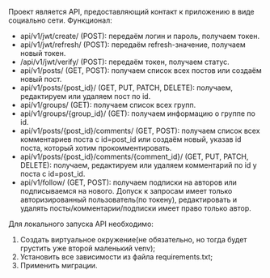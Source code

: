 Проект является API, предоставляющий контакт к приложению в виде социально сети. 
Функционал:
- api/v1/jwt/create/ (POST): передаём логин и пароль, получаем токен.
- api/v1/jwt/refresh/ (POST): передаём refresh-значение, получаем новый токен.
- /api/v1/jwt/verify/ (POST): передаём токен, получаем статус.
- api/v1/posts/ (GET, POST): получаем список всех постов или создаём новый пост.
- api/v1/posts/{post_id}/ (GET, PUT, PATCH, DELETE): получаем, редактируем или удаляем пост по id.
- api/v1/groups/ (GET): получаем список всех групп.
- api/v1/groups/{group_id}/ (GET): получаем информацию о группе по id.
- api/v1/posts/{post_id}/comments/ (GET, POST): получаем список всех комментариев поста с id=post_id или создаём новый, указав id поста, который хотим прокомментировать.
- api/v1/posts/{post_id}/comments/{comment_id}/ (GET, PUT, PATCH, DELETE): получаем, редактируем или удаляем комментарий по id у поста с id=post_id.
- api/v1/follow/ (GET, POST): получаем подписки на авторов или подписываемся на нового.
Допуск к запросам имеет только авторизированный пользователь(по токену), редактировать и удалять посты/комментарии/подписки имеет право только автор.

Для локального запуска API необходимо:
1. Создать виртуальное окружение(не обязательно, но тогда будет грустить уже второй маленький venv);
2. Установить все зависимости из файла requirements.txt;
3. Применить миграции.